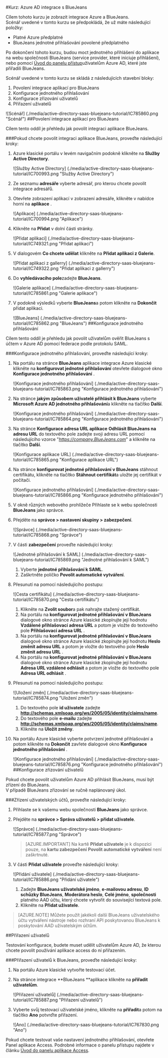 <properties 
    pageTitle="Kurz: Azure Active Directory integrace s BlueJeans | Microsoft Azure" 
    description="Naučte se používat BlueJeans s Azure Active Directory povolit jednotné přihlašování, automatické vytváření a další!" 
    services="active-directory" 
    authors="jeevansd"  
    documentationCenter="na" 
    manager="femila"/>
<tags 
    ms.service="active-directory" 
    ms.devlang="na" 
    ms.topic="article" 
    ms.tgt_pltfrm="na" 
    ms.workload="identity" 
    ms.date="09/29/2016" 
    ms.author="jeedes" />

#<a name="tutorial-azure-ad-integration-with-bluejeans"></a>Kurz: Azure AD integrace s BlueJeans

Cílem tohoto kurzu je zobrazit integrace Azure a BlueJeans.  
Scénář uvedené v tomto kurzu se předpokládá, že už máte následující položky:

-   Platné Azure předplatné
-   BlueJeans jednotné přihlašování povolené předplatného

Po dokončení tohoto kurzu, budou moct jednotného přihlášení do aplikace na webu společnosti BlueJeans (service provider, které iniciuje přihlášení), nebo pomocí [Úvod do panelu přístup](active-directory-saas-access-panel-introduction.md)uživatelům Azure AD, které jste přiřadili BlueJeans.

Scénář uvedené v tomto kurzu se skládá z následujících stavební bloky:

1.  Povolení integrace aplikací pro BlueJeans
2.  Konfigurace jednotného přihlašování
3.  Konfigurace zřizování uživatelů
4.  Přiřazení uživatelů

![Scénář] (./media/active-directory-saas-bluejeans-tutorial/IC785860.png "Scénář")
##<a name="enabling-the-application-integration-for-bluejeans"></a>Povolení integrace aplikací pro BlueJeans

Cílem tento oddíl je přehledu jak povolit integraci aplikace BlueJeans.

###<a name="to-enable-the-application-integration-for-bluejeans-perform-the-following-steps"></a>Pokud chcete povolit integraci aplikace BlueJeans, proveďte následující kroky:

1.  Azure klasické portálu v levém navigačním podokně klikněte na **Služby Active Directory**.

    ![Služby Active Directory] (./media/active-directory-saas-bluejeans-tutorial/IC700993.png "Služby Active Directory")

2.  Ze seznamu **adresáře** vyberte adresář, pro kterou chcete povolit integrace adresářů.

3.  Otevřete zobrazení aplikací v zobrazení adresáře, klikněte v nabídce horní na **aplikace** .

    ![Aplikace] (./media/active-directory-saas-bluejeans-tutorial/IC700994.png "Aplikace")

4.  Klikněte na **Přidat** v dolní části stránky.

    ![Přidat aplikaci] (./media/active-directory-saas-bluejeans-tutorial/IC749321.png "Přidat aplikaci")

5.  V dialogovém **Co chcete udělat** klikněte na **Přidat aplikaci z Galerie**.

    ![Přidat aplikaci z gallerry] (./media/active-directory-saas-bluejeans-tutorial/IC749322.png "Přidat aplikaci z gallerry")

6.  Do **vyhledávacího pole**zadejte **BlueJeans**.

    ![Galerie aplikace] (./media/active-directory-saas-bluejeans-tutorial/IC785861.png "Galerie aplikace")

7.  V podokně výsledků vyberte **BlueJeans**a potom klikněte na **Dokončit** přidat aplikaci.

    ![BlueJeans] (./media/active-directory-saas-bluejeans-tutorial/IC785862.png "BlueJeans")
##<a name="configuring-single-sign-on"></a>Konfigurace jednotného přihlašování

Cílem tento oddíl je přehledu jak povolit uživatelům ověřit BlueJeans s účtem v Azure AD pomocí federace podle protokolu SAML.

###<a name="to-configure-single-sign-on-perform-the-following-steps"></a>Konfigurace jednotného přihlašování, proveďte následující kroky:

1.  Na portálu na stránce **BlueJeans** aplikace integrace Azure klasické klikněte na **konfigurovat jednotné přihlašování** otevřete dialogové okno **Konfigurace jednotného přihlašování** .

    ![Konfigurace jednotného přihlašování] (./media/active-directory-saas-bluejeans-tutorial/IC785863.png "Konfigurace jednotného přihlašování")

2.  Na stránce **jakým způsobem uživatelé přihlásit k BlueJeans** vyberte **Microsoft Azure AD jednotného přihlašování**a klikněte na tlačítko **Další**.

    ![Konfigurace jednotného přihlašování] (./media/active-directory-saas-bluejeans-tutorial/IC785864.png "Konfigurace jednotného přihlašování")

3.  Na stránce **Konfigurace adresa URL aplikace** **Odhlásit BlueJeans na adresu URL** do textového pole zadejte svoji adresu URL pomocí následujícího vzorce "*https://company.BlueJeans.com*" a klikněte na tlačítko **Další**.

    ![Konfigurace aplikace URL] (./media/active-directory-saas-bluejeans-tutorial/IC785865.png "Konfigurace aplikace URL")

4.  Na stránce **konfigurovat jednotné přihlašování v BlueJeans** stáhnout certifikátu, klikněte na tlačítko **Stáhnout certifikát**a uložte jej certifikát v počítači.

    ![Konfigurace jednotného přihlašování] (./media/active-directory-saas-bluejeans-tutorial/IC785866.png "Konfigurace jednotného přihlašování")

5.  V okně různých webového prohlížeče Přihlaste se k webu společnosti **BlueJeans** jako správce.

6.  Přejděte na **správce \> nastavení skupiny \> zabezpečení**.

    ![Správce] (./media/active-directory-saas-bluejeans-tutorial/IC785868.png "Správce")

7.  V části **zabezpečení** proveďte následující kroky:

    ![Jednotné přihlašování k SAML] (./media/active-directory-saas-bluejeans-tutorial/IC785869.png "Jednotné přihlašování k SAML")

    1.  Vyberte **jednotné přihlašování k SAML**.
    2.  Zaškrtněte políčko **Povolit automatické vytváření**.

8.  Přesunutí na pomocí následujícího postupu:

    ![Cesta certifikátu] (./media/active-directory-saas-bluejeans-tutorial/IC785870.png "Cesta certifikátu")

    1.  Klikněte na **Zvolit soubor**a pak nahrajte stažený certifikát.
    2.  Na portálu na **konfigurovat jednotné přihlašování v BlueJeans** dialogové okno stránce Azure klasické zkopírujte její hodnotu **Vzdálené přihlašovací adresa URL** a potom je vložte do textového pole **Přihlašovací adresa URL** .
    3.  Na portálu na **konfigurovat jednotné přihlašování v BlueJeans** dialogové okno stránce Azure klasické zkopírujte její hodnotu **Heslo změnit adresu URL** a potom je vložte do textového pole **Heslo změnit adresu URL** .
    4.  Na portálu na **konfigurovat jednotné přihlašování v BlueJeans** dialogové okno stránce Azure klasické zkopírujte její hodnotu **Adresa URL vzdálené odhlásit** a potom je vložte do textového pole **Adresa URL odhlásit** .

9.  Přesunutí na pomocí následujícího postupu:

    ![Uložení změn] (./media/active-directory-saas-bluejeans-tutorial/IC785874.png "Uložení změn")

    1.  Do textového pole **id uživatele** zadejte **http://schemas.xmlsoap.org/ws/2005/05/identity/claims/name**.
    2.  Do textového pole **e-mailu** zadejte **http://schemas.xmlsoap.org/ws/2005/05/identity/claims/name**.
    3.  Klikněte na **Uložit změny**.

10. Na portálu Azure klasické vyberte potvrzení jednotné přihlašování a potom klikněte na **Dokončit** zavřete dialogové okno **Konfigurace jednotného přihlašování** .

    ![Konfigurace jednotného přihlašování] (./media/active-directory-saas-bluejeans-tutorial/IC785876.png "Konfigurace jednotného přihlašování")
##<a name="configuring-user-provisioning"></a>Konfigurace zřizování uživatelů

Pokud chcete povolit uživatelům Azure AD přihlásit BlueJeans, musí být zřízení do BlueJeans.  
V případě BlueJeans zřizování se ručně naplánovaný úkol.

###<a name="to-provision-a-user-accounts-perform-the-following-steps"></a>Zřízení uživatelských účtů, proveďte následující kroky:

1.  Přihlaste se k vašemu webu společnosti **BlueJeans** jako správce.

2.  Přejděte na **správce \> Správa uživatelů \> přidat uživatele**.

    ![Správce] (./media/active-directory-saas-bluejeans-tutorial/IC785877.png "Správce")

    >[AZURE.IMPORTANT] Na kartě **Přidat uživatele** je k dispozici pouze, na **kartu zabezpečení** **Povolit automatické vytváření** není zaškrtnuté.

3.  V části **Přidat uživatele** proveďte následující kroky:

    ![Přidání uživatele] (./media/active-directory-saas-bluejeans-tutorial/IC785886.png "Přidání uživatele")

    1.  Zadejte **BlueJeans uživatelské jméno**, **e-mailovou adresu**, **ID schůzky BlueJeans**, **Moderátora heslo**, **Celé jméno**, **společnosti** platného AAD účtu, který chcete vytvořit do související textová pole.
    2.  Klikněte na **Přidat uživatele**.

>[AZURE.NOTE] Můžete použít jakékoli další BlueJeans uživatelského účtu vytváření nástroje nebo rozhraní API poskytovanou BlueJeans k poskytování AAD uživatelským účtům.

##<a name="assigning-users"></a>Přiřazení uživatelů

Testování konfigurace, budete muset udělit uživatelům Azure AD, že kterou chcete povolit používání aplikace access do ní přiřazením.

###<a name="to-assign-users-to-bluejeans-perform-the-following-steps"></a>Přiřazení uživatelů k BlueJeans, proveďte následující kroky:

1.  Na portálu Azure klasické vytvořte testovací účet.

2.  Na stránce integrace **BlueJeans **aplikace klikněte na **přiřadit uživatelům**.

    ![Přiřazení uživatelů] (./media/active-directory-saas-bluejeans-tutorial/IC785887.png "Přiřazení uživatelů")

3.  Vyberte svůj testovací uživatelské jméno, klikněte na **přiřadit**a potom na tlačítko **Ano** potvrďte přiřazení.

    ![Ano] (./media/active-directory-saas-bluejeans-tutorial/IC767830.png "Ano")

Pokud chcete testovat vaše nastavení jednotného přihlašování, otevřete Panel aplikace Access. Podrobné informace o panelu přístupu najdete v článku [Úvod do panelu aplikace Access](active-directory-saas-access-panel-introduction.md).
